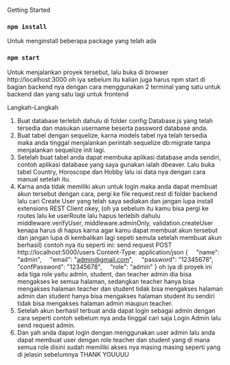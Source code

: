 Getting Started

### `npm install`

Untuk menginstall beberapa package yang telah ada 

### `npm start`

Untuk menjalankan proyek tersebut, lalu buka di browser http://localhost:3000 oh iya sebelum itu kalian juga harus npm start di bagian backend nya dengan cara menggunakan 2 terminal yang satu untuk backend dan yang satu lagi untuk frontend

Langkah-Langkah
1. Buat database terlebih dahulu di folder config Database.js yang telah tersedia dan masukan username beserta password database anda.
2. Buat tabel dengan sequelize, karna models tabel nya telah tersedia maka anda tinggal menjalankan perintah sequelize db:migrate tanpa menjalankan sequelize init lagi.
3. Setelah buat tabel anda dapat membuka aplikasi database anda sendiri, contoh aplikasi database yang saya gunakan ialah dbeaver. Lalu buka tabel Country, Horoscope dan Hobby lalu isi data nya dengan cara manual setelah itu.
4. Karna anda tidak memiliki akun untuk login maka anda dapat membuat akun tersebut dengan cara, pergi ke file request.rest di folder backend lalu cari Create User yang telah saya sediakan dan jangan lupa install extensions REST Client okey, (oh ya sebelum itu kamu bisa pergi ke routes lalu ke userRoute lalu hapus terlebih dahulu middleware.verifyUser, middleware.adminOnly, validation.createUser kenapa harus di hapus karna agar kamu dapat membuat akun tersebut dan jangan lupa di kembalikan lagi sepeti semula setelah membuat akun berhasil) contoh nya itu seperti ini: 
	send request
	POST http://localhost:5000/users
	Content-Type: application/json
	{
	    "name": "admin",
	    "email": "admin@gmail.com",
	    "password": "12345678",
	    "confPassword": "12345678",
	    "role": "admin"
	}
	oh iya di proyek ini ada tiga role yaitu admin, student, dan teacher
	admin dia bisa mengakses ke semua halaman, sedangkan teacher hanya bisa mengakses halaman teacher dan student tidak bisa mengakses halaman admin dan student hanya bisa mengakses halaman student itu sendiri tidak bisa mengakses halaman admin maupun teacher.
5. Setelah akun berhasil terbuat anda dapat login sebagai admin dengan cara seperti contoh sebelum nya anda tinggal cari saja Login Admin lalu send request admin.
6. Dan yah anda dapat login dengan menggunakan user admin lalu anda dapat membuat user dengan role teacher dan student yang di mana semua role disini sudah memiliki akses nya masing masing seperti yang di jelasin sebelumnya THANK YOUUUU
